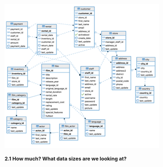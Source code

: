![Image](https://raw.githubusercontent.com/Bootcamp-AI/data-engineer/476342d3a47bf80069ae8525b465420a90abfc87/data-warehouse/lesson-1-intro-data-warehouses/pagila-3nf.png)


### 2.1 How much? What data sizes are we looking at?


